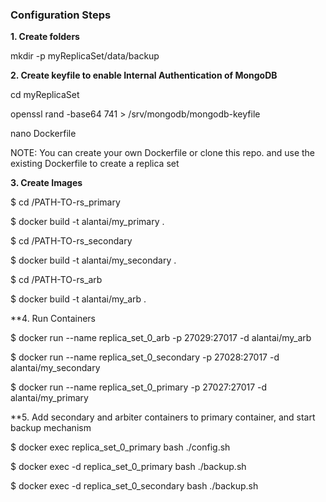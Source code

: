 ### Configuration Steps

**1. Create folders**

mkdir -p myReplicaSet/data/backup

**2. Create keyfile to enable Internal Authentication of MongoDB**

cd myReplicaSet

openssl rand -base64 741 > /srv/mongodb/mongodb-keyfile

nano Dockerfile

NOTE: You can create your own Dockerfile or clone this repo. and use the existing Dockerfile to create a replica set

**3. Create Images**

$ cd /PATH-TO-rs_primary

$ docker build -t alantai/my_primary .

$ cd /PATH-TO-rs_secondary

$ docker build -t alantai/my_secondary .

$ cd /PATH-TO-rs_arb

$ docker build -t alantai/my_arb .

**4. Run Containers

$ docker run --name replica_set_0_arb -p 27029:27017 -d alantai/my_arb

$ docker run --name replica_set_0_secondary -p 27028:27017 -d alantai/my_secondary

$ docker run --name replica_set_0_primary -p 27027:27017 -d alantai/my_primary

**5. Add secondary and arbiter containers to primary container, and start backup mechanism

$ docker exec replica_set_0_primary bash ./config.sh

$ docker exec -d replica_set_0_primary bash ./backup.sh

$ docker exec -d replica_set_0_secondary bash ./backup.sh
